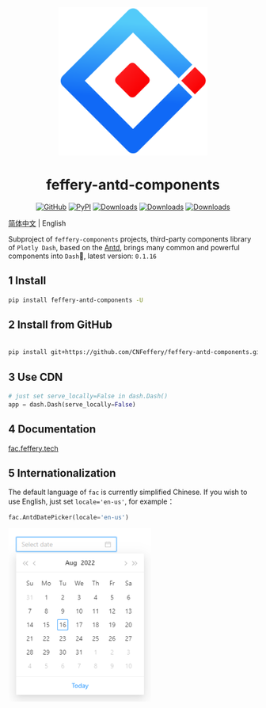 <p align="center">
	<img src="./fac-logo.svg" height=300></img>
</p>
<h1 align="center">feffery-antd-components</h1>
<div align="center">

[![GitHub](https://img.shields.io/github/license/plotly/dash.svg?color=dark-green)](https://github.com/plotly/dash/blob/master/LICENSE)
[![PyPI](https://img.shields.io/pypi/v/feffery-antd-components.svg?color=dark-green)](https://pypi.org/project/feffery-antd-components/)
[![Downloads](https://pepy.tech/badge/feffery-antd-components)](https://pepy.tech/project/feffery-antd-components)
[![Downloads](https://pepy.tech/badge/feffery-antd-components/month)](https://pepy.tech/project/feffery-antd-components)
[![Downloads](https://pepy.tech/badge/feffery-antd-components/week)](https://pepy.tech/project/feffery-antd-components)

</div>

[简体中文](./README.md) | English

Subproject of `feffery-components` projects, third-party components library of `Plotly Dash`, based on the [Antd](https://github.com/ant-design/ant-design), brings many common and powerful components into `Dash`🥳, latest version: `0.1.16`

## 1 Install

```bash
pip install feffery-antd-components -U
```

## 2 Install from GitHub

```bash

pip install git+https://github.com/CNFeffery/feffery-antd-components.git
```

## 3 Use CDN

```Python
# just set serve_locally=False in dash.Dash()
app = dash.Dash(serve_locally=False)
```

## 4 Documentation

<a href='http://fac.feffery.tech/' target='_blank'>fac.feffery.tech</a>

## 5 Internationalization

The default language of `fac` is currently simplified Chinese. If you wish to use English, just set `locale='en-us'`, for example：

```Python
fac.AntdDatePicker(locale='en-us')
```

<img src="./images/国际化示例.png" height=350></img>
